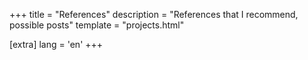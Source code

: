+++
title = "References"
description = "References that I recommend, possible posts"
template = "projects.html"

[extra]
lang = 'en'
+++

